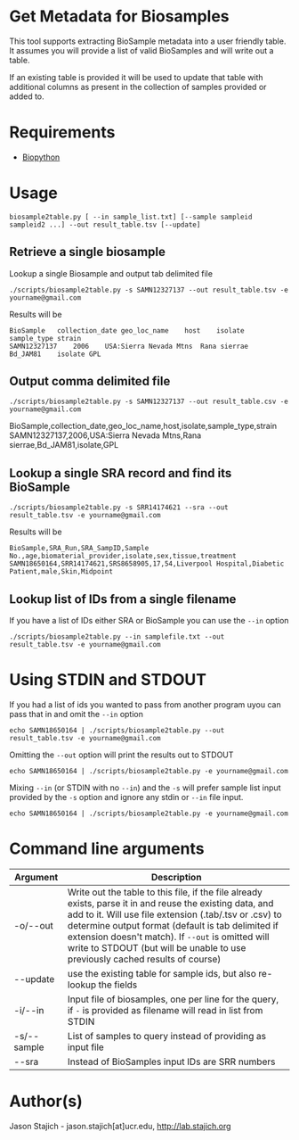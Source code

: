 # Get Metadata for Biosamples
This tool supports extracting BioSample metadata into a user friendly table. It assumes you will provide a list of valid BioSamples and will write out a table.

If an existing table is provided it will be used to update that table with additional columns as present in the collection of samples provided or added to.

# Requirements

* [Biopython](http://biopython.org)

# Usage

```
biosample2table.py [ --in sample_list.txt] [--sample sampleid sampleid2 ...] --out result_table.tsv [--update]
```

## Retrieve a single biosample

Lookup a single Biosample and output tab delimited file
```
./scripts/biosample2table.py -s SAMN12327137 --out result_table.tsv -e yourname@gmail.com
```

Results will be
```
BioSample	collection_date	geo_loc_name	host	isolate	sample_type	strain
SAMN12327137	2006	USA:Sierra Nevada Mtns	Rana sierrae	Bd_JAM81	isolate	GPL
```

## Output comma delimited file
```
./scripts/biosample2table.py -s SAMN12327137 --out result_table.csv -e yourname@gmail.com
```
BioSample,collection_date,geo_loc_name,host,isolate,sample_type,strain
SAMN12327137,2006,USA:Sierra Nevada Mtns,Rana sierrae,Bd_JAM81,isolate,GPL

## Lookup a single SRA record and find its BioSample
```
./scripts/biosample2table.py -s SRR14174621 --sra --out result_table.tsv -e yourname@gmail.com
```

Results will be
```
BioSample,SRA_Run,SRA_SampID,Sample No.,age,biomaterial_provider,isolate,sex,tissue,treatment
SAMN18650164,SRR14174621,SRS8658905,17,54,Liverpool Hospital,Diabetic Patient,male,Skin,Midpoint
```

## Lookup list of IDs from a single filename

If you have a list of IDs either SRA or BioSample you can use the `--in` option

```
./scripts/biosample2table.py --in samplefile.txt --out result_table.tsv -e yourname@gmail.com
```

# Using STDIN and STDOUT

If you had a list of ids you wanted to pass from another program uyou can pass that in and omit the `--in` option

```
echo SAMN18650164 | ./scripts/biosample2table.py --out result_table.tsv -e yourname@gmail.com
```

Omitting the `--out` option will print the results out to STDOUT

```
echo SAMN18650164 | ./scripts/biosample2table.py -e yourname@gmail.com
```


Mixing `--in` (or STDIN with no `--in`) and the `-s` will prefer sample list input provided by the `-s` option and ignore any stdin or `--in` file input.

```
echo SAMN18650164 | ./scripts/biosample2table.py -e yourname@gmail.com
```

# Command line arguments

| Argument | Description |
| --------- | -------- |
| -o/--out |  Write out the table to this file, if the file already exists, parse it in and reuse the existing data, and add to it. Will use file extension (.tab/.tsv or .csv) to determine output format (default is tab delimited if extension doesn't match).  If `--out` is omitted will write to STDOUT (but will be unable to use previously cached results of course) |
| --update | use the existing table for sample ids, but also re-lookup the fields |
| -i/--in | Input file of biosamples, one per line for the query, if `-` is provided as filename will read in list from STDIN |
| -s/--sample | List of samples to query instead of providing as input file |
| --sra | Instead of BioSamples input IDs are SRR numbers |

# Author(s)

Jason Stajich - jason.stajich[at]ucr.edu, http://lab.stajich.org

